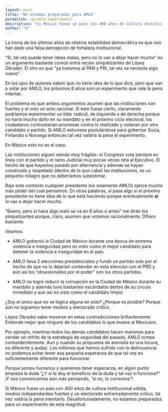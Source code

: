 ```yaml
---           
layout: post
title: "No estamos preparados para AMLO"
permalink: /p/amlo-experiment/
description: "Si México fuese un país con 400 años de cultura institucional sólida y un electorado extremadamente crítico, tal vez valdría la pena intentar una presidencia de AMLO. Desafortunadamente, no estamos preparados para un experimento de esta magnitud."
author: "e"
---
```



La ironía de los últimos años de relativa estabilidad democrática es que nos han dado una falsa percepción de fortaleza institucional. 


“Sí, tal vez puede tener ideas malas, pero no lo van a dejar hacer mucho” es un argumento bastante común entre recién simpatizantes de López Obrador. El otro es que “ya tratamos al PAN y PRI, tal vez se necesita algo nuevo”. 

En los ojos de quienes saben que no tiene idea de lo que dice, pero que van a votar por AMLO, los próximos 6 años son un experimento que vale la pena intentar.


El problema es que ambos argumentos asumen que las instituciones son fuertes y el voto un acto racional. 
Si esto fuese cierto, claramente podríamos experimentar un líder radical, de izquierda o de derecha porque no haría mucho daño en su mandato y en el próximo ciclo electoral, los ciudadanos contrastarían promesas contra lo realizado y votarían por otro candidato o partido. Si AMLO estuviese postulándose para gobernar Suiza, Finlandia o Noruega entonces tal vez valdría la pena el experimento. 

En México esto no es el caso. 

Las instituciones siguen siendo muy frágiles: el Congreso vota siempre en línea con el partido y el ramo Judicial muy pocas veces reta al Ejecutivo. El hecho de que hayamos pasado por alternancia y además se hayan construido y respetado (dentro de lo que cabe) las instituciones, es un pequeño milagro que no deberíamos subestimar. 

Bajo este contexto cualquier presidente (no solamente AMLO) ejerce mucho más poder del cual pensamos. En otras palabras, sí pasa algo si el próximo presidente no tiene idea de lo que está haciendo porque eventualmente **si** lo van a dejar hacer mucho.

“Bueno, pero si hace algo malo se va en 6 años o antes” me dirán los simpatizantes porque, claro, asumen que votamos racionalmente. Difiero bastante. 

Veamos: 

-	AMLO gobernó la Ciudad de México durante una época de extrema violencia e inseguridad pero es visto como el mejor candidato para detener la violencia e inseguridad en el país.

-	AMLO lleva 2 elecciones presidenciales y fundó un partido solo por el hecho de que no lo dejarían contender en esta elección con el PRD y aún así los “obsesionados por el poder” son los otros partidos.

-	AMLO no logró reducir la corrupción en la Ciudad de México durante su mandato y además tuvo bastantes escándalos dentro de su circulo inmediato y aun así es visto como el candidato limpio.

¿Soy el único que no ve lógica alguna en esto? ¿Porque es posible? Porque aún no logramos tener medios y electorado crítico. 

López Obrador sabe moverse en estas contradicciones brillantemente. Entiende mejor que ninguno de los candidatos lo que mueve al Mexicano.


Por ejemplo, mientras todos los demás candidatos hacen maromas para vender un refrito de la estrategia de seguridad del pasado, AMLO rompe contundentemente. Aun y cuando su propuesta de amnistía es una locura, es diferente y audaz. Los millones que hemos sufrido con la delincuencia no podemos evitar tener esa pequeña esperanza de que tal vez es suficientemente diferente para funcionar. 


Porque somos humanos y queremos tener esperanza, en algún punto empieza la duda “¿Y sí le doy el beneficio de la duda y tal vez si funciona?” ¡Y nos convencemos aún más pensando, “si no, lo corremos”!

Si México fuese un país con 400 años de cultura institucional sólida, medios independientes fuertes y un electorado extremadamente crítico, tal vez valdría la pena intentarlo. Desafortunadamente, no estamos preparados para un experimento de esta magnitud.

